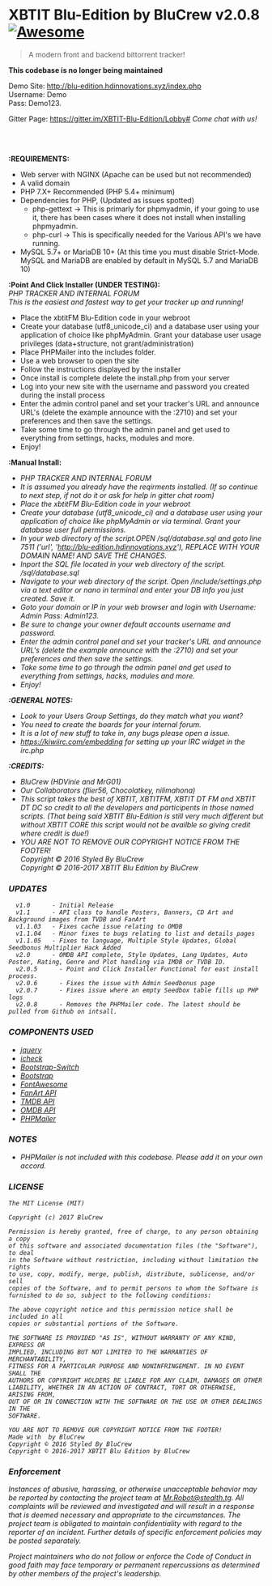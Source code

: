 # XBTIT Blu-Edition by BluCrew v2.0.8  [![Awesome](https://cdn.rawgit.com/sindresorhus/awesome/d7305f38d29fed78fa85652e3a63e154dd8e8829/media/badge.svg)](https://gitter.im/XBTIT-Blu-Edition/Lobby)
> A modern front and backend bittorrent tracker!

<b>This codebase is no longer being maintained</b>

Demo Site: http://blu-edition.hdinnovations.xyz/index.php<br>
Username: Demo <br>
Pass: Demo123.

Gitter Page: https://gitter.im/XBTIT-Blu-Edition/Lobby#
<i>Come chat with us!</i>

<br>
<br>

<b>:REQUIREMENTS:</b>
- Web server with NGINX (Apache can be used but not recommended)<br>
- A valid domain<br>
- PHP 7.X+ Recommended (PHP 5.4+ minimum)<br>
- Dependencies for PHP, (Updated as issues spotted)
  -   php-gettext -> This is primarly for phpmyadmin, if your going to use it, there has been cases where it does not install when installing phpmyadmin.
  -   php-curl    -> This is specifically needed for the Various API's we have running.
- MySQL 5.7+ or MariaDB 10+ (At this time you must disable Strict-Mode. MySQL and MariaDB are enabled by default in MySQL 5.7 and MariaDB 10)<br>

<b>:Point And Click Installer (UNDER TESTING):</b><br>
<i>PHP TRACKER AND INTERNAL FORUM <br>
This is the easiest and fastest way to get your tracker up and running!</i>
<br>
- Place the xbtitFM Blu-Edition code in your webroot<br>
- Create your database (utf8_unicode_ci) and a database user using your application of choice like phpMyAdmin. Grant your database user usage privileges (data+structure, not grant/administration)<br>
- Place PHPMailer into the includes folder.
- Use a web browser to open the site<br>
- Follow the instructions displayed by the installer<br>
- Once install is complete delete the install.php from your server<br>
- Log into your new site with the username and password you created during the install process<br>
- Enter the admin control panel and set your tracker's URL and announce URL's (delete the example announce with the :2710) and set your preferences and then save the settings.<br>
- Take some time to go through the admin panel and get used to everything from settings, hacks, modules and more.<br>
- Enjoy!<br>

<b>:Manual Install:</b><br>
- <i>PHP TRACKER AND INTERNAL FORUM <br>
- It is assumed you already have the reqirments installed. (If so continue to next step, if not do it or ask for help in gitter chat room)<br>
- Place the xbtitFM Blu-Edition code in your webroot<br>
- Create your database (utf8_unicode_ci) and a database user using your application of choice like phpMyAdmin or via terminal. Grant your database user full permissions.<br>
- In your web directory of the script.OPEN   /sql/database.sql and goto line 7511 ('url', 'http://blu-edition.hdinnovations.xyz'),  REPLACE WITH YOUR DOMAIN NAME! AND SAVE THE CHANGES.
- Inport the SQL file located in your web directory of the script. /sql/database.sql
- Navigate to your web directory of the script. Open /include/settings.php via a text editor or nano in terminal and enter your DB info you just created. Save it.<br>
- Goto your domain or IP in your web browser and login with Username: Admin Pass: Admin123.<br>
- Be sure to change your owner default accounts username and password.<br>
- Enter the admin control panel and set your tracker's URL and announce URL's (delete the example announce with the :2710) and set your preferences and then save the settings.<br>
- Take some time to go through the admin panel and get used to everything from settings, hacks, modules and more.<br>
- Enjoy!<br>

<b>:GENERAL NOTES:</b><br>
- Look to your Users Group Settings, do they match what you want?<br>
- You need to create the boards for your internal forum.<br>
- It is a lot of new stuff to take in, any bugs please open a issue.<br>
- https://kiwiirc.com/embedding for setting up your IRC widget in the irc.php

<b>:CREDITS:</b><br>
- BluCrew (HDVinie and MrG01)<br>
- Our Collaborators (flier56, Chocolatkey, nilimahona)<br>
- This script takes the best of XBTIT, XBTITFM, XBTIT DT FM and XBTIT DT DC so credit to all the developers and participents in those named scripts. (That being said XBTIT Blu-Edition is still very much different but without XBTIT CORE this script would not be availble so giving credit where credit is due!)<br>
- YOU ARE NOT TO REMOVE OUR COPYRIGHT NOTICE FROM THE FOOTER!<br>
Copyright © 2016 Styled By BluCrew<br>
Copyright © 2016-2017 XBTIT Blu Edition by BluCrew<br>


### UPDATES

```
  v1.0      - Initial Release
  v1.1      - API class to handle Posters, Banners, CD Art and Background images from TVDB and FanArt
  v1.1.03   - Fixes cache issue relating to OMDB
  v1.1.04   - Minor fixes to bugs relating to list and details pages
  v1.1.05   - Fixes to language, Multiple Style Updates, Global Seedbonus Multiplier Hack Added
  v2.0      - OMDB API complete, Style Updates, Lang Updates, Auto Poster, Rating, Genre and Plot handling via IMDB or TVDB ID.
  v2.0.5      - Point and Click Installer Functional for east install process.
  v2.0.6      - Fixes the issue with Admin Seedbonus page
  v2.0.7      - Fixes issue where an empty Seedbox table fills up PHP logs
  v2.0.8      - Removes the PHPMailer code. The latest should be pulled from Github on intsall.
```


### COMPONENTS USED
* [jquery](https://jquery.com)
* [icheck](http://icheck.fronteed.com)
* [Bootstrap-Switch](http://www.bootstrap-switch.org)
* [Bootstrap](http://getbootstrap.com)
* [FontAwesome](http://fontawesome.io)
* [FanArt API](https://fanart.tv)
* [TMDB API](https://www.themoviedb.org)
* [OMDB API](http://omdbapi.com)
* [PHPMailer](https://github.com/PHPMailer/PHPMailer)


### NOTES
- PHPMailer is not included with this codebase. Please add it on your own accord.


### LICENSE
```
The MIT License (MIT)

Copyright (c) 2017 BluCrew

Permission is hereby granted, free of charge, to any person obtaining a copy
of this software and associated documentation files (the "Software"), to deal
in the Software without restriction, including without limitation the rights
to use, copy, modify, merge, publish, distribute, sublicense, and/or sell
copies of the Software, and to permit persons to whom the Software is
furnished to do so, subject to the following conditions:

The above copyright notice and this permission notice shall be included in all
copies or substantial portions of the Software.

THE SOFTWARE IS PROVIDED "AS IS", WITHOUT WARRANTY OF ANY KIND, EXPRESS OR
IMPLIED, INCLUDING BUT NOT LIMITED TO THE WARRANTIES OF MERCHANTABILITY,
FITNESS FOR A PARTICULAR PURPOSE AND NONINFRINGEMENT. IN NO EVENT SHALL THE
AUTHORS OR COPYRIGHT HOLDERS BE LIABLE FOR ANY CLAIM, DAMAGES OR OTHER
LIABILITY, WHETHER IN AN ACTION OF CONTRACT, TORT OR OTHERWISE, ARISING FROM,
OUT OF OR IN CONNECTION WITH THE SOFTWARE OR THE USE OR OTHER DEALINGS IN THE
SOFTWARE.

YOU ARE NOT TO REMOVE OUR COPYRIGHT NOTICE FROM THE FOOTER!
Made with  by BluCrew
Copyright © 2016 Styled By BluCrew
Copyright © 2016-2017 XBTIT Blu Edition by BluCrew
```

### Enforcement

Instances of abusive, harassing, or otherwise unacceptable behavior may be
reported by contacting the project team at Mr.Robot@stealth.tg. All
complaints will be reviewed and investigated and will result in a response that
is deemed necessary and appropriate to the circumstances. The project team is
obligated to maintain confidentiality with regard to the reporter of an incident.
Further details of specific enforcement policies may be posted separately.

Project maintainers who do not follow or enforce the Code of Conduct in good
faith may face temporary or permanent repercussions as determined by other
members of the project's leadership.
